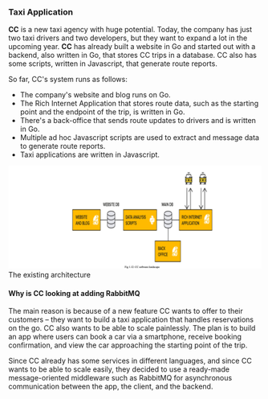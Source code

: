 ### Taxi Application

**CC** is a new taxi agency with huge potential. Today, the company has just two taxi drivers and two developers, but they want to expand a lot in the upcoming year. **CC** has already built a website in Go and started out with a backend, also written in Go, that stores CC trips in a database. CC also has some scripts, written in Javascript, that generate route reports.

So far, CC's system runs as follows:

- The company's website and blog runs on Go.
- The Rich Internet Application that stores route data, such as the starting point and the endpoint of the trip, is written in Go.
- There's a back-office that sends route updates to drivers and is written in Go.
- Multiple ad hoc Javascript scripts are used to extract and message data to generate route reports.
- Taxi applications are written in Javascript.

![Existing Architecture](./existing-architecture.png)
The existing architecture

#### Why is CC looking at adding RabbitMQ
The main reason is because of a new feature CC wants to offer to their customers – they want to build a taxi application that handles reservations on the go. CC also wants to be able to scale painlessly. The plan is to build an app where users can book a car via a smartphone, receive booking confirmation, and view the car approaching the starting point of the trip.

Since CC already has some services in different languages, and since CC wants to be able to scale easily, they decided to use a ready-made message-oriented middleware such as RabbitMQ for asynchronous communication between the app, the client, and the backend.
